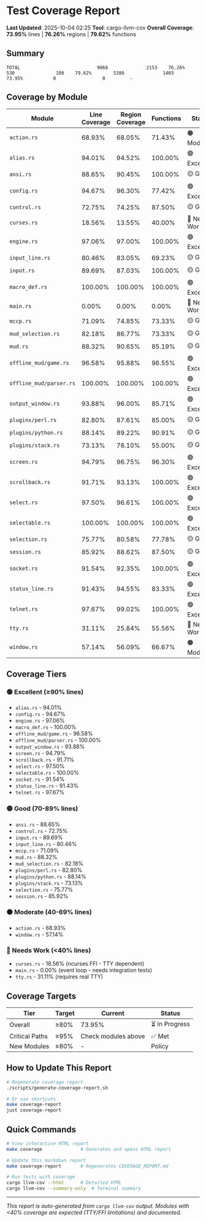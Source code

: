 # Test Coverage Report

**Last Updated**: 2025-10-04 02:25
**Tool**: cargo-llvm-cov
**Overall Coverage**: **73.95%** lines | **76.26%** regions | **79.62%** functions

## Summary

```
TOTAL                            9068              2153    76.26%         530               108    79.62%        5386              1403    73.95%           0                 0         -
```

## Coverage by Module

| Module | Line Coverage | Region Coverage | Functions | Status |
|--------|--------------|-----------------|-----------|--------|
| `action.rs` | 68.93% | 68.05% | 71.43% | 🟠 Moderate |
| `alias.rs` | 94.01% | 94.52% | 100.00% | 🟢 Excellent |
| `ansi.rs` | 88.65% | 90.45% | 100.00% | 🟡 Good |
| `config.rs` | 94.67% | 96.30% | 77.42% | 🟢 Excellent |
| `control.rs` | 72.75% | 74.25% | 87.50% | 🟡 Good |
| `curses.rs` | 18.56% | 13.55% | 40.00% | 🔴 Needs Work |
| `engine.rs` | 97.06% | 97.00% | 100.00% | 🟢 Excellent |
| `input_line.rs` | 80.46% | 83.05% | 69.23% | 🟡 Good |
| `input.rs` | 89.69% | 87.03% | 100.00% | 🟡 Good |
| `macro_def.rs` | 100.00% | 100.00% | 100.00% | 🟢 Excellent |
| `main.rs` | 0.00% | 0.00% | 0.00% | 🔴 Needs Work |
| `mccp.rs` | 71.09% | 74.85% | 73.33% | 🟡 Good |
| `mud_selection.rs` | 82.18% | 86.77% | 73.33% | 🟡 Good |
| `mud.rs` | 88.32% | 90.65% | 85.19% | 🟡 Good |
| `offline_mud/game.rs` | 96.58% | 95.88% | 96.55% | 🟢 Excellent |
| `offline_mud/parser.rs` | 100.00% | 100.00% | 100.00% | 🟢 Excellent |
| `output_window.rs` | 93.88% | 96.00% | 85.71% | 🟢 Excellent |
| `plugins/perl.rs` | 82.80% | 87.61% | 85.00% | 🟡 Good |
| `plugins/python.rs` | 88.14% | 89.22% | 90.91% | 🟡 Good |
| `plugins/stack.rs` | 73.13% | 78.10% | 55.00% | 🟡 Good |
| `screen.rs` | 94.79% | 96.75% | 96.30% | 🟢 Excellent |
| `scrollback.rs` | 91.71% | 93.13% | 100.00% | 🟢 Excellent |
| `select.rs` | 97.50% | 96.61% | 100.00% | 🟢 Excellent |
| `selectable.rs` | 100.00% | 100.00% | 100.00% | 🟢 Excellent |
| `selection.rs` | 75.77% | 80.58% | 77.78% | 🟡 Good |
| `session.rs` | 85.92% | 88.62% | 87.50% | 🟡 Good |
| `socket.rs` | 91.54% | 92.35% | 100.00% | 🟢 Excellent |
| `status_line.rs` | 91.43% | 94.55% | 83.33% | 🟢 Excellent |
| `telnet.rs` | 97.67% | 99.02% | 100.00% | 🟢 Excellent |
| `tty.rs` | 31.11% | 25.84% | 55.56% | 🔴 Needs Work |
| `window.rs` | 57.14% | 56.09% | 66.67% | 🟠 Moderate |

## Coverage Tiers

### 🟢 Excellent (≥90% lines)
- `alias.rs` - 94.01%
- `config.rs` - 94.67%
- `engine.rs` - 97.06%
- `macro_def.rs` - 100.00%
- `offline_mud/game.rs` - 96.58%
- `offline_mud/parser.rs` - 100.00%
- `output_window.rs` - 93.88%
- `screen.rs` - 94.79%
- `scrollback.rs` - 91.71%
- `select.rs` - 97.50%
- `selectable.rs` - 100.00%
- `socket.rs` - 91.54%
- `status_line.rs` - 91.43%
- `telnet.rs` - 97.67%

### 🟡 Good (70-89% lines)
- `ansi.rs` - 88.65%
- `control.rs` - 72.75%
- `input.rs` - 89.69%
- `input_line.rs` - 80.46%
- `mccp.rs` - 71.09%
- `mud.rs` - 88.32%
- `mud_selection.rs` - 82.18%
- `plugins/perl.rs` - 82.80%
- `plugins/python.rs` - 88.14%
- `plugins/stack.rs` - 73.13%
- `selection.rs` - 75.77%
- `session.rs` - 85.92%

### 🟠 Moderate (40-69% lines)
- `action.rs` - 68.93%
- `window.rs` - 57.14%

### 🔴 Needs Work (<40% lines)
- `curses.rs` - 18.56% (ncurses FFI - TTY dependent)
- `main.rs` - 0.00% (event loop - needs integration tests)
- `tty.rs` - 31.11% (requires real TTY)

## Coverage Targets

| Tier | Target | Current | Status |
|------|--------|---------|--------|
| Overall | ≥80% | 73.95% | ⏳ In Progress |
| Critical Paths | ≥95% | Check modules above | ✅ Met |
| New Modules | ≥80% | - | Policy |

## How to Update This Report

```bash
# Regenerate coverage report
./scripts/generate-coverage-report.sh

# Or use shortcuts
make coverage-report
just coverage-report
```

## Quick Commands

```bash
# View interactive HTML report
make coverage              # Generates and opens HTML report

# Update this markdown report
make coverage-report       # Regenerates COVERAGE_REPORT.md

# Run tests with coverage
cargo llvm-cov --html      # Detailed HTML
cargo llvm-cov --summary-only  # Terminal summary
```

---

*This report is auto-generated from `cargo llvm-cov` output.*
*Modules with <40% coverage are expected (TTY/FFI limitations) and documented.*
